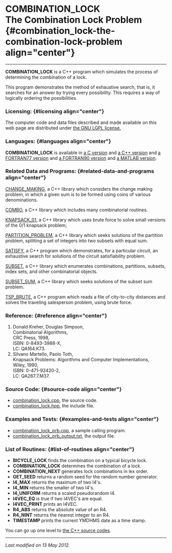 COMBINATION\_LOCK\
The Combination Lock Problem {#combination_lock-the-combination-lock-problem align="center"}
============================

------------------------------------------------------------------------

**COMBINATION\_LOCK** is a C++ program which simulates the process of
determining the combination of a lock.

This program demonstrates the method of exhaustive search, that is, it
searches for an answer by trying every possibility. This requires a way
of logically ordering the possibilities.

### Licensing: {#licensing align="center"}

The computer code and data files described and made available on this
web page are distributed under [the GNU LGPL
license.](../../txt/gnu_lgpl.txt)

### Languages: {#languages align="center"}

**COMBINATION\_LOCK** is available in [a C
version](../../c_src/combination_lock/combination_lock.md) and [a C++
version](../../master/combination_lock/combination_lock.md) and [a
FORTRAN77 version](../../f77_src/combination_lock/combination_lock.md)
and [a FORTRAN90
version](../../f_src/combination_lock/combination_lock.md) and [a
MATLAB version](../../m_src/combination_lock/combination_lock.md).

### Related Data and Programs: {#related-data-and-programs align="center"}

[CHANGE\_MAKING](../../master/change_making/change_making.md), a C++
library which considers the change making problem, in which a given sum
is to be formed using coins of various denominations.

[COMBO](../../master/combo/combo.md), a C++ library which includes
many combinatorial routines.

[KNAPSACK\_01](../../master/knapsack_01/knapsack_01.md), a C++
library which uses brute force to solve small versions of the 0/1
knapsack problem;

[PARTITION\_PROBLEM](../../master/partition_problem/partition_problem.md),
a C++ library which seeks solutions of the partition problem, splitting
a set of integers into two subsets with equal sum.

[SATISFY](../../master/satisfy/satisfy.md), a C++ program which
demonstrates, for a particular circuit, an exhaustive search for
solutions of the circuit satisfiability problem.

[SUBSET](../../master/subset/subset.md), a C++ library which
enumerates combinations, partitions, subsets, index sets, and other
combinatorial objects.

[SUBSET\_SUM](../../master/subset_sum/subset_sum.md), a C++ library
which seeks solutions of the subset sum problem.

[TSP\_BRUTE](../../master/tsp_brute/tsp_brute.md), a C++ program
which reads a file of city-to-city distances and solves the traveling
salesperson problem, using brute force.

### Reference: {#reference align="center"}

1.  Donald Kreher, Douglas Simpson,\
    Combinatorial Algorithms,\
    CRC Press, 1998,\
    ISBN: 0-8493-3988-X,\
    LC: QA164.K73.
2.  Silvano Martello, Paolo Toth,\
    Knapsack Problems: Algorithms and Computer Implementations,\
    Wiley, 1990,\
    ISBN: 0-471-92420-2,\
    LC: QA267.7.M37.

### Source Code: {#source-code align="center"}

-   [combination\_lock.cpp](combination_lock.cpp), the source code.
-   [combination\_lock.hpp](combination_lock.hpp), the include file.

### Examples and Tests: {#examples-and-tests align="center"}

-   [combination\_lock\_prb.cpp](combination_lock_prb.cpp), a sample
    calling program.
-   [combination\_lock\_prb\_output.txt](combination_lock_prb_output.txt),
    the output file.

### List of Routines: {#list-of-routines align="center"}

-   **BICYCLE\_LOCK** finds the combination on a typical bicycle lock.
-   **COMBINATION\_LOCK** determines the combination of a lock.
-   **COMBINATION\_NEXT** generates lock combinations in lex order.
-   **GET\_SEED** returns a random seed for the random number generator.
-   **I4\_MAX** returns the maximum of two I4's.
-   **I4\_MIN** returns the smaller of two I4's.
-   **I4\_UNIFORM** returns a scaled pseudorandom I4.
-   **I4VEC\_EQ** is true if two I4VEC's are equal.
-   **I4VEC\_PRINT** prints an I4VEC.
-   **R4\_ABS** returns the absolute value of an R4.
-   **R4\_NINT** returns the nearest integer to an R4.
-   **TIMESTAMP** prints the current YMDHMS date as a time stamp.

You can go up one level to [the C++ source codes](../cpp_src.md).

------------------------------------------------------------------------

*Last modified on 13 May 2012.*
